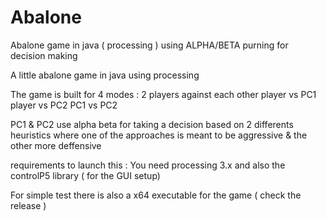 # Abalone
Abalone game in java ( processing ) using ALPHA/BETA purning for decision making  


A little abalone game in java using processing

The game is built for 4 modes : 2 players against each other player vs PC1 player vs PC2 PC1 vs PC2

PC1 & PC2 use alpha beta for taking a decision based on 2 differents heuristics where one of the approaches is meant to be aggressive & the other more deffensive

requirements to launch this : You need processing 3.x and also the controlP5 library ( for the GUI setup)
 
For simple test there is also a x64 executable for the game ( check the release )
